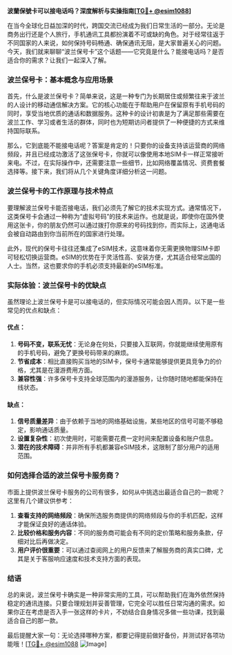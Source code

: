 **波蘭保號卡可以接电话吗？深度解析与实操指南[[TG💪+ @esim1088](https://t.me/s/esim1088)]**

在当今全球化日益加深的时代，跨国交流已经成为我们日常生活的一部分。无论是商务出行还是个人旅行，手机通讯工具都扮演着不可或缺的角色。对于经常往返于不同国家的人来说，如何保持号码畅通、确保通讯无阻，是大家普遍关心的问题。今天，我们就来聊聊“波兰保号卡”这个话题——它究竟是什么？能接电话吗？是否适合你的需求？让我们一起深入了解。

### 波兰保号卡：基本概念与应用场景

首先，什么是波兰保号卡？简单来说，这是一种专门为长期居住或频繁往来于波兰的人设计的移动通信解决方案。它的核心功能在于帮助用户在保留原有手机号码的同时，享受当地优质的通话和数据服务。这种卡的设计初衷是为了满足那些需要在波兰工作、学习或者生活的群体，同时也为短期访问者提供了一种便捷的方式来维持国际联系。

那么，它到底能不能接电话呢？答案是肯定的！只要你的设备支持该运营商的网络频段，并且已经成功激活了这张保号卡，你就可以像使用本地SIM卡一样正常接听来电。不过，在实际操作中，还需要注意一些细节，比如网络覆盖情况、资费套餐选择等。接下来，我们将从几个关键角度详细分析这一问题。

### 波兰保号卡的工作原理与技术特点

要理解波兰保号卡能否接电话，我们必须先了解它的技术实现方式。通常情况下，这类保号卡会通过一种称为“虚拟号码”的技术来运作。也就是说，即使你在国外使用这张卡，你的朋友仍然可以通过拨打你原来的号码找到你，而实际上，这通电话会被自动路由到你当前所在的国家进行处理。

此外，现代的保号卡往往还集成了eSIM技术，这意味着你无需更换物理SIM卡即可轻松切换运营商。eSIM的优势在于灵活性高、安装方便，尤其适合经常出国的人士。当然，这也要求你的手机必须支持最新的eSIM标准。

### 实际体验：波兰保号卡的优缺点

虽然理论上波兰保号卡是可以接电话的，但实际情况可能会因人而异。以下是一些常见的优点和缺点：

#### 优点：
1. **号码不变，联系无忧**：无论身在何处，只要接入互联网，你就能继续使用原有的手机号码，避免了更换号码带来的麻烦。
2. **节省成本**：相比直接购买当地的SIM卡，保号卡通常能够提供更具竞争力的价格，尤其是在漫游费用方面。
3. **兼容性强**：许多保号卡支持全球范围内的漫游服务，让你随时随地都能保持在线状态。

#### 缺点：
1. **信号质量差异**：由于依赖于当地的网络基础设施，某些地区的信号可能不够稳定，影响通话质量。
2. **设置复杂性**：初次使用时，可能需要花费一定时间来配置设备和账户信息。
3. **潜在的技术障碍**：并非所有手机都兼容eSIM技术，这限制了部分用户的适用范围。

### 如何选择合适的波兰保号卡服务商？

市面上提供波兰保号卡服务的公司有很多，如何从中挑选出最适合自己的一款呢？这里有几个建议供参考：

1. **查看支持的网络频段**：确保所选服务商提供的网络频段与你的手机匹配，这样才能保证良好的通话体验。
2. **比较价格和服务内容**：不同的服务商可能会有不同的定价策略和服务条款，仔细对比后再做决定。
3. **用户评价很重要**：可以通过查阅网上的用户反馈来了解服务商的真实口碑，尤其是关于客服响应速度和技术支持方面的表现。

### 结语

总的来说，波兰保号卡确实是一种非常实用的工具，可以帮助我们在海外依然保持稳定的通讯连接。只要合理规划并妥善管理，它完全可以胜任日常沟通的需求。如果你正在考虑是否入手一张这样的卡片，不妨结合自身情况多做一些功课，找到最适合自己的那一款。

最后提醒大家一句：无论选择哪种方案，都要记得提前做好备份，并测试好各项功能哦！[[TG💪+ @esim1088](https://t.me/s/esim1088) ![Image](https://i.postimg.cc/4NQfJmqS/Snipaste-2025-05-13-00-14-12.png)]